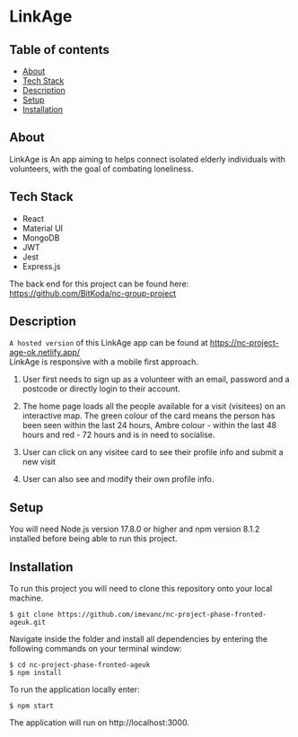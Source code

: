 # LinkAge

## Table of contents

- [About <a name="about"></a>](#about-)
- [Tech Stack <a name="tech-stack"></a>](#tech-stack-)
- [Description <a name="Description"></a>](#Description-)
- [Setup <a name="Setup"></a>](#Setup-)
- [Installation <a name="Installation"></a>](#Installation-)


## About <a name="about"></a>

LinkAge is An app aiming to helps connect isolated elderly individuals with volunteers, with the goal of
combating loneliness. 

## Tech Stack <a name="tech-stack"></a>

- React
- Material UI
- MongoDB
- JWT
- Jest
- Express.js

The back end for this project can be found here: https://github.com/BitKoda/nc-group-project

## Description  <a name="Description"></a>

`A hosted version` of this LinkAge app can be found at https://nc-project-age-ok.netlify.app/
<br>
LinkAge is responsive with a mobile first approach.
<br>

1. User first needs to sign up as a volunteer with an email, password and a postcode or directly login to their account. 
2. The home page loads all the people available for a visit (visitees) on an interactive map. The green colour of the card means the person has been seen within the last 24 hours, Ambre colour - within the last 48 hours and red - 72 hours and is in need to socialise. 

3. User can click on any visitee card to see their profile info and submit a new visit <br> 
4. User can also see and modify their own profile info. <br> 

## Setup <a name="Setup"></a>

You will need Node.js version 17.8.0 or higher and npm version 8.1.2 installed before being able to run this project.

## Installation <a name="Installation"></a>

To run this project you will need to clone this repository onto your local machine.

```
$ git clone https://github.com/imevanc/nc-project-phase-fronted-ageuk.git
```

Navigate inside the folder and install all dependencies by entering the following commands on your terminal window:

```
$ cd nc-project-phase-fronted-ageuk
$ npm install
```

To run the application locally enter:

```
$ npm start
```

The application will run on http://localhost:3000.
